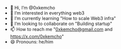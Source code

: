 - 👋 Hi, I’m @0xkemcho
- 👀 I’m interested in everything web3
- 🌱 I’m currently learning "How to scale Web3 infra"
- 💞️ I’m looking to collaborate on "Building startup"
- 📫 How to reach me "0xkemcho@gmail.com and https://x.com/0xkemcho"
- 😄 Pronouns: he/him

<!---
0xkemcho/0xkemcho is a ✨ special ✨ repository because its `README.md` (this file) appears on your GitHub profile.
You can click the Preview link to take a look at your changes.
--->
